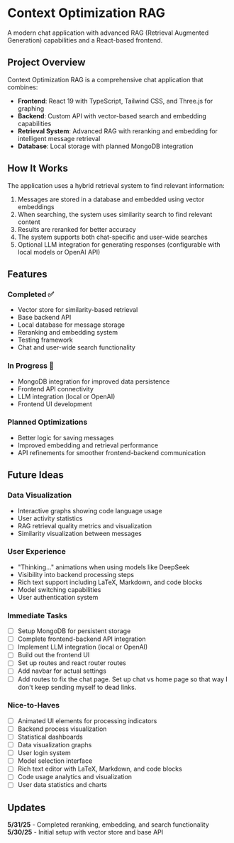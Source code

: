# Context Optimization RAG

A modern chat application with advanced RAG (Retrieval Augmented Generation) capabilities and a React-based frontend.

## Project Overview

Context Optimization RAG is a comprehensive chat application that combines:

- **Frontend**: React 19 with TypeScript, Tailwind CSS, and Three.js for graphing
- **Backend**: Custom API with vector-based search and embedding capabilities
- **Retrieval System**: Advanced RAG with reranking and embedding for intelligent message retrieval
- **Database**: Local storage with planned MongoDB integration

## How It Works

The application uses a hybrid retrieval system to find relevant information:

1. Messages are stored in a database and embedded using vector embeddings
2. When searching, the system uses similarity search to find relevant content
3. Results are reranked for better accuracy
4. The system supports both chat-specific and user-wide searches
5. Optional LLM integration for generating responses (configurable with local models or OpenAI API)

## Features

### Completed ✅

- Vector store for similarity-based retrieval
- Base backend API
- Local database for message storage
- Reranking and embedding system
- Testing framework
- Chat and user-wide search functionality

### In Progress 🔄

- MongoDB integration for improved data persistence
- Frontend API connectivity
- LLM integration (local or OpenAI)
- Frontend UI development

### Planned Optimizations

- Better logic for saving messages
- Improved embedding and retrieval performance
- API refinements for smoother frontend-backend communication

## Future Ideas

### Data Visualization

- Interactive graphs showing code language usage
- User activity statistics
- RAG retrieval quality metrics and visualization
- Similarity visualization between messages

### User Experience

- "Thinking..." animations when using models like DeepSeek
- Visibility into backend processing steps
- Rich text support including LaTeX, Markdown, and code blocks
- Model switching capabilities
- User authentication system

### Immediate Tasks

- [ ] Setup MongoDB for persistent storage
- [ ] Complete frontend-backend API integration
- [ ] Implement LLM integration (local or OpenAI)
- [ ] Build out the frontend UI
- [ ] Set up routes and react router routes
- [ ] Add navbar for actual settings
- [ ] Add routes to fix the chat page. Set up chat vs home page so that way I don't keep sending myself to dead links.

### Nice-to-Haves

- [ ] Animated UI elements for processing indicators
- [ ] Backend process visualization
- [ ] Statistical dashboards
- [ ] Data visualization graphs
- [ ] User login system
- [ ] Model selection interface
- [ ] Rich text editor with LaTeX, Markdown, and code blocks
- [ ] Code usage analytics and visualization
- [ ] User data statistics and charts

## Updates

**5/31/25** - Completed reranking, embedding, and search functionality  
**5/30/25** - Initial setup with vector store and base API

